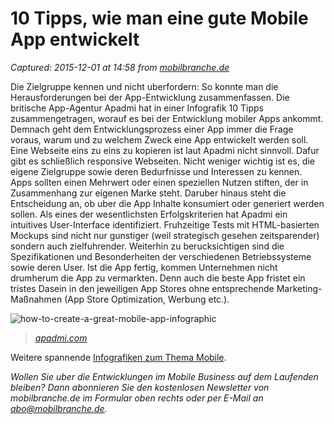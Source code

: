 # 10 Tipps, wie man eine gute Mobile App entwickelt

_Captured: 2015-12-01 at 14:58 from [mobilbranche.de](http://mobilbranche.de/2014/03/infografik-tipps-mobile/43111)_

Die Zielgruppe kennen und nicht uberfordern: So konnte man die Herausforderungen bei der App-Entwicklung zusammenfassen. Die britische App-Agentur Apadmi hat in einer Infografik 10 Tipps zusammengetragen, worauf es bei der Entwicklung mobiler Apps ankommt. Demnach geht dem Entwicklungsprozess einer App immer die Frage voraus, warum und zu welchem Zweck eine App entwickelt werden soll. Eine Webseite eins zu eins zu kopieren ist laut Apadmi nicht sinnvoll. Dafur gibt es schließlich responsive Webseiten. Nicht weniger wichtig ist es, die eigene Zielgruppe sowie deren Bedurfnisse und Interessen zu kennen. Apps sollten einen Mehrwert oder einen speziellen Nutzen stiften, der in Zusammenhang zur eigenen Marke steht. Daruber hinaus steht die Entscheidung an, ob uber die App Inhalte konsumiert oder generiert werden sollen. Als eines der wesentlichsten Erfolgskriterien hat Apadmi ein intuitives User-Interface identifiziert. Fruhzeitige Tests mit HTML-basierten Mockups sind nicht nur gunstiger (weil strategisch gesehen zeitsparender) sondern auch zielfuhrender. Weiterhin zu berucksichtigen sind die Spezifikationen und Besonderheiten der verschiedenen Betriebssysteme sowie deren User. Ist die App fertig, kommen Unternehmen nicht drumherum die App zu vermarkten. Denn auch die beste App fristet ein tristes Dasein in den jeweiligen App Stores ohne entsprechende Marketing-Maßnahmen (App Store Optimization, Werbung etc.).

![how-to-create-a-great-mobile-app-infographic](http://mobilbranche.de/mobilbranche/wp-content/uploads/2014/03/how-to-create-a-great-mobile-app-infographic.jpg)

> _[apadmi.com](http://www.apadmi.com/blog/how-to-create-a-great-mobile-app/)_

Weitere spannende [Infografiken zum Thema Mobile](http://mobilbranche.de/category/infografik).

_Wollen Sie uber die Entwicklungen im Mobile Business auf dem Laufenden bleiben? Dann abonnieren Sie den kostenlosen Newsletter von mobilbranche.de im Formular oben rechts oder per E-Mail an [abo@mobilbranche.de](mailto:abo@mobilbranche.de)._
